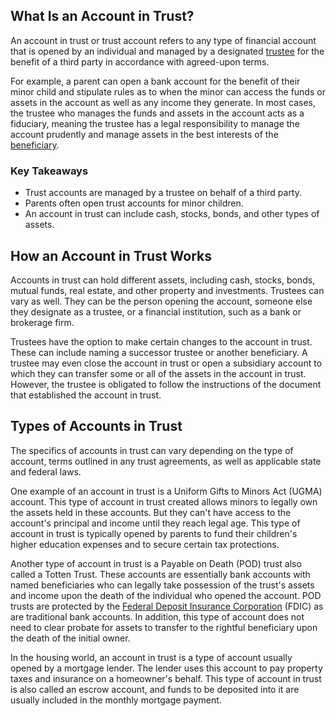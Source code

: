 ## What Is an Account in Trust?

An account in trust or trust account refers to any type of financial account that is opened by an individual and managed by a designated [trustee](https://www.investopedia.com/terms/t/trustee.asp) for the benefit of a third party in accordance with agreed-upon terms.

For example, a parent can open a bank account for the benefit of their minor child and stipulate rules as to when the minor can access the funds or assets in the account as well as any income they generate. In most cases, the trustee who manages the funds and assets in the account acts as a fiduciary, meaning the trustee has a legal responsibility to manage the account prudently and manage assets in the best interests of the [beneficiary](https://www.investopedia.com/terms/b/beneficiary.asp).

### Key Takeaways

-   Trust accounts are managed by a trustee on behalf of a third party.
-   Parents often open trust accounts for minor children.
-   An account in trust can include cash, stocks, bonds, and other types of assets.

## How an Account in Trust Works

Accounts in trust can hold different assets, including cash, stocks, bonds, mutual funds, real estate, and other property and investments. Trustees can vary as well. They can be the person opening the account, someone else they designate as a trustee, or a financial institution, such as a bank or brokerage firm.

Trustees have the option to make certain changes to the account in trust. These can include naming a successor trustee or another beneficiary. A trustee may even close the account in trust or open a subsidiary account to which they can transfer some or all of the assets in the account in trust. However, the trustee is obligated to follow the instructions of the document that established the account in trust.

## Types of Accounts in Trust

The specifics of accounts in trust can vary depending on the type of account, terms outlined in any trust agreements, as well as applicable state and federal laws.

One example of an account in trust is a Uniform Gifts to Minors Act (UGMA) account. This type of account in trust created allows minors to legally own the assets held in these accounts. But they can't have access to the account's principal and income until they reach legal age. This type of account in trust is typically opened by parents to fund their children's higher education expenses and to secure certain tax protections.

Another type of account in trust is a Payable on Death (POD) trust also called a Totten Trust. These accounts are essentially bank accounts with named beneficiaries who can legally take possession of the trust's assets and income upon the death of the individual who opened the account. POD trusts are protected by the [Federal Deposit Insurance Corporation](https://www.investopedia.com/terms/f/fdic.asp) (FDIC) as are traditional bank accounts. In addition, this type of account does not need to clear probate for assets to transfer to the rightful beneficiary upon the death of the initial owner.

In the housing world, an account in trust is a type of account usually opened by a mortgage lender. The lender uses this account to pay property taxes and insurance on a homeowner's behalf. This type of account in trust is also called an escrow account, and funds to be deposited into it are usually included in the monthly mortgage payment.